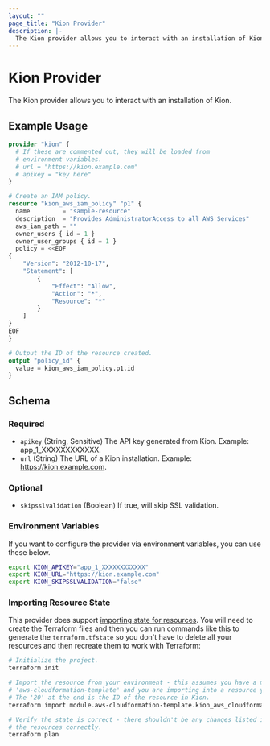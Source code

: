 ```yaml
---
layout: ""
page_title: "Kion Provider"
description: |-
  The Kion provider allows you to interact with an installation of Kion.
---
```


# Kion Provider

The Kion provider allows you to interact with an installation of Kion.

## Example Usage

```terraform
provider "kion" {
  # If these are commented out, they will be loaded from
  # environment variables.
  # url = "https://kion.example.com"
  # apikey = "key here"
}

# Create an IAM policy.
resource "kion_aws_iam_policy" "p1" {
  name         = "sample-resource"
  description  = "Provides AdministratorAccess to all AWS Services"
  aws_iam_path = ""
  owner_users { id = 1 }
  owner_user_groups { id = 1 }
  policy = <<EOF
{
    "Version": "2012-10-17",
    "Statement": [
        {
            "Effect": "Allow",
            "Action": "*",
            "Resource": "*"
        }
    ]
}
EOF
}

# Output the ID of the resource created.
output "policy_id" {
  value = kion_aws_iam_policy.p1.id
}
```

<!-- schema generated by tfplugindocs -->
## Schema

### Required

- `apikey` (String, Sensitive) The API key generated from Kion. Example: app_1_XXXXXXXXXXXX.
- `url` (String) The URL of a Kion installation. Example: https://kion.example.com.

### Optional

- `skipsslvalidation` (Boolean) If true, will skip SSL validation.

### Environment Variables

If you want to configure the provider via environment variables, you can use these below.

```bash
export KION_APIKEY="app_1_XXXXXXXXXXXX"
export KION_URL="https://kion.example.com"
export KION_SKIPSSLVALIDATION="false"
```

### Importing Resource State

This provider does support [importing state for resources](https://www.terraform.io/docs/cli/import/index.html). You will need to create the Terraform files and then you can run commands like this to generate the `terraform.tfstate` so you don't have to delete all your resources and then recreate them to work with Terraform:

```bash
# Initialize the project.
terraform init

# Import the resource from your environment - this assumes you have a module called
# 'aws-cloudformation-template' and you are importing into a resource you defined as 'AuditLogging'.
# The '20' at the end is the ID of the resource in Kion.
terraform import module.aws-cloudformation-template.kion_aws_cloudformation_template.AuditLogging 20

# Verify the state is correct - there shouldn't be any changes listed if you defined
# the resources correctly.
terraform plan
```